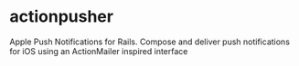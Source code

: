 actionpusher
============

Apple Push Notifications for Rails. Compose and deliver push notifications for iOS using an ActionMailer inspired interface
